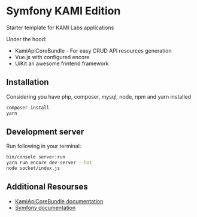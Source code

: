 Symfony KAMI Edition
==========

Starter template for KAMI Labs applications

Under the hood:
* KamiApiCoreBundle - For easy CRUD API resources generation
* Vue.js with configured encore
* UiKit an awesome frintend framework 


## Installation
Considering you have php, composer, mysql, node, npm and yarn installed

```bash
composer install
yarn
```

## Development server

Run following in your terminal:

```bash
bin/console server:run
yarn run encore dev-server --hot
node socket/index.js
```

## Additional Resourses

* [KamiApiCoreBundle documentation](src/Kami/ApiCoreBundle/README.md)
* [Symfony documentation](https://symfony.com)